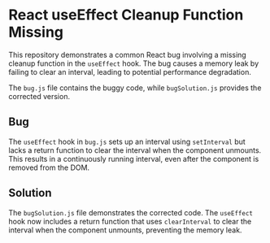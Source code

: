 # React useEffect Cleanup Function Missing

This repository demonstrates a common React bug involving a missing cleanup function in the `useEffect` hook.  The bug causes a memory leak by failing to clear an interval, leading to potential performance degradation.

The `bug.js` file contains the buggy code, while `bugSolution.js` provides the corrected version.

## Bug
The `useEffect` hook in `bug.js` sets up an interval using `setInterval` but lacks a return function to clear the interval when the component unmounts.  This results in a continuously running interval, even after the component is removed from the DOM.

## Solution
The `bugSolution.js` file demonstrates the corrected code. The `useEffect` hook now includes a return function that uses `clearInterval` to clear the interval when the component unmounts, preventing the memory leak.